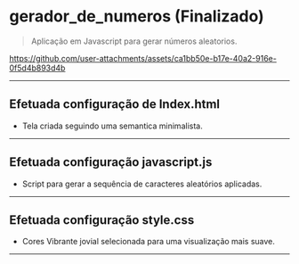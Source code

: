 # gerador_de_numeros (Finalizado)

> Aplicação em Javascript para gerar números aleatorios.


https://github.com/user-attachments/assets/ca1bb50e-b17e-40a2-916e-0f5d4b893d4b


---

## Efetuada configuração de Index.html
   - Tela criada seguindo uma semantica minimalista. 
   ---
## Efetuada configuração javascript.js
   - Script para gerar a sequência de caracteres aleatórios aplicadas.
   ---
## Efetuada configuração style.css
   - Cores Vibrante jovial selecionada para uma visualização mais suave.
   ---
